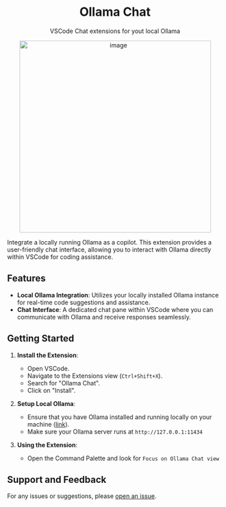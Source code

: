 <h1 align="center">Ollama Chat</h1>

<p align="center">
  VSCode Chat extensions for yout local Ollama
</p>

<p align="center">
  <img width="447" alt="image" src="https://github.com/user-attachments/assets/269efdf8-700c-4fdb-8fe4-82c4dbf343da" />
</p>


Integrate a locally running Ollama as a copilot. This extension provides a 
user-friendly chat interface, allowing you to interact with Ollama directly 
within VSCode for coding assistance.

## Features
- **Local Ollama Integration**: Utilizes your locally installed Ollama instance for real-time code suggestions and assistance.
- **Chat Interface**: A dedicated chat pane within VSCode where you can communicate with Ollama and receive responses seamlessly.

## Getting Started
1. **Install the Extension**:
   - Open VSCode.
   - Navigate to the Extensions view (`Ctrl+Shift+X`).
   - Search for "Ollama Chat".
   - Click on "Install".

2. **Setup Local Ollama**:
   - Ensure that you have Ollama installed and running locally on your machine ([link](https://ollama.com)).
   - Make sure your Ollama server runs at `http://127.0.0.1:11434`

3. **Using the Extension**:
   - Open the Command Palette and look for `Focus on Ollama Chat view`

## Support and Feedback
For any issues or suggestions, please [open an issue](https://github.com/shikaan/ollama-chat/issues).
